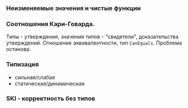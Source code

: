 


### Неизменяемые значения и чистые функции


### Соотношения Кари-Говарда.
Типы - утверждения, значения типов - "свидетели", доказательства утверждений.
Отношение эквивалентности, тип `CanEquals`.
Проблема останова.

### Типизация
- сильная/слабая
- статическая/динамическая

### SKI - корректность без типов